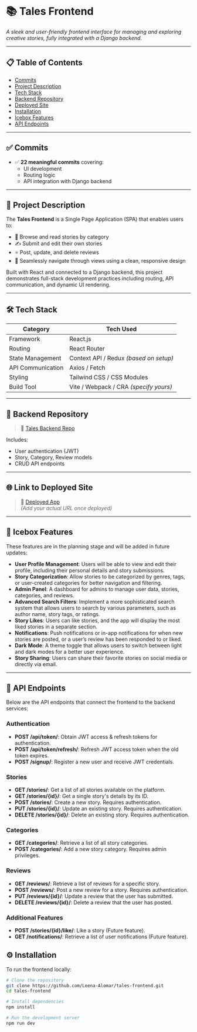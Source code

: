 # 📚 Tales Frontend

*A sleek and user-friendly frontend interface for managing and exploring creative stories, fully integrated with a Django backend.*

---

## 📋 Table of Contents

- [Commits](#commits)  
- [Project Description](#project-description)  
- [Tech Stack](#tech-stack)  
- [Backend Repository](#backend-repository)  
- [Deployed Site](#deployed-site)  
- [Installation](#installation)  
- [Icebox Features](#icebox-features)  
- [API Endpoints](#api-endpoints)

---

## ✅ Commits

- ✅ **22 meaningful commits** covering:
  - UI development  
  - Routing logic  
  - API integration with Django backend  

---

## 📖 Project Description

The **Tales Frontend** is a Single Page Application (SPA) that enables users to:

- 🧾 Browse and read stories by category  
- ✍️ Submit and edit their own stories  
- ⭐ Post, update, and delete reviews  
- 🔁 Seamlessly navigate through views using a clean, responsive design  

Built with React and connected to a Django backend, this project demonstrates full-stack development practices including routing, API communication, and dynamic UI rendering.

---

## 🛠 Tech Stack

| Category           | Tech Used                              |
|--------------------|-----------------------------------------|
| Framework          | React.js                                |
| Routing            | React Router                            |
| State Management   | Context API / Redux *(based on setup)* |
| API Communication  | Axios / Fetch                           |
| Styling            | Tailwind CSS / CSS Modules              |
| Build Tool         | Vite / Webpack / CRA *(specify yours)*  |

---

## 🔗 Backend Repository

> 📡 [Tales Backend Repo](https://github.com/Leena-Alomar/Story-Backend)

Includes:
- User authentication (JWT)
- Story, Category, Review models
- CRUD API endpoints

---

## 🌐 Link to Deployed Site

> 🚀 [Deployed App](//)  
*_(Add your actual URL once deployed)_*

---
## 🧳 Icebox Features

These features are in the planning stage and will be added in future updates:

- **User Profile Management**: Users will be able to view and edit their profile, including their personal details and story submissions.
- **Story Categorization**: Allow stories to be categorized by genres, tags, or user-created categories for better navigation and filtering.
- **Admin Panel**: A dashboard for admins to manage user data, stories, categories, and reviews.
- **Advanced Search Filters**: Implement a more sophisticated search system that allows users to search by various parameters, such as author name, story tags, or ratings.
- **Story Likes**: Users can like stories, and the app will display the most liked stories in a separate section.
- **Notifications**: Push notifications or in-app notifications for when new stories are posted, or a user’s review has been responded to or liked.
- **Dark Mode**: A theme toggle that allows users to switch between light and dark modes for a better user experience.
- **Story Sharing**: Users can share their favorite stories on social media or directly via email.

---

## 📡 API Endpoints

Below are the API endpoints that connect the frontend to the backend services:

### Authentication
- **POST /api/token/**: Obtain JWT access & refresh tokens for authentication.
- **POST /api/token/refresh/**: Refresh JWT access token when the old token expires.
- **POST /signup/**: Register a new user and receive JWT credentials.

### Stories
- **GET /stories/**: Get a list of all stories available on the platform.
- **GET /stories/{id}/**: Get a single story's details by its ID.
- **POST /stories/**: Create a new story. Requires authentication.
- **PUT /stories/{id}/**: Update an existing story. Requires authentication.
- **DELETE /stories/{id}/**: Delete an existing story. Requires authentication.

### Categories
- **GET /categories/**: Retrieve a list of all story categories.
- **POST /categories/**: Add a new story category. Requires admin privileges.

### Reviews
- **GET /reviews/**: Retrieve a list of reviews for a specific story.
- **POST /reviews/**: Post a new review for a story. Requires authentication.
- **PUT /reviews/{id}/**: Update a review that the user has submitted.
- **DELETE /reviews/{id}/**: Delete a review that the user has posted.

### Additional Features
- **POST /stories/{id}/like/**: Like a story (Future feature).
- **GET /notifications/**: Retrieve a list of user notifications (Future feature).

## ⚙️ Installation

To run the frontend locally:

```bash
# Clone the repository
git clone https://github.com/Leena-Alomar/tales-frontend.git
cd tales-frontend

# Install dependencies
npm install

# Run the development server
npm run dev
